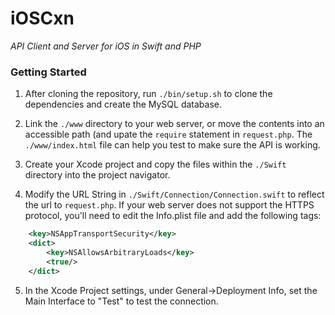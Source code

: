 # iOSCxn #

_API Client and Server for iOS in Swift and PHP_

### Getting Started ###

1. After cloning the repository, run `./bin/setup.sh` to clone the dependencies and create the MySQL database.

2. Link the `./www` directory to your web server, or move the contents into an accessible path (and upate the `require` statement in `request.php`. The `./www/index.html` file can help you test to make sure the API is working.

3. Create your Xcode project and copy the files within the `./Swift` directory into the project navigator.

4. Modify the URL String in `./Swift/Connection/Connection.swift` to reflect the url to `request.php`. If your web server does not support the HTTPS protocol, you'll need to edit the Info.plist file and add the following tags:

```XML
	<key>NSAppTransportSecurity</key>
	<dict>
		<key>NSAllowsArbitraryLoads</key>
		<true/>
	</dict>
```

5. In the Xcode Project settings, under General->Deployment Info, set the Main Interface to "Test" to test the connection.
